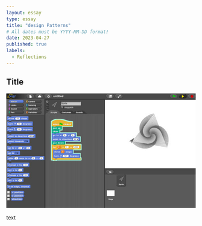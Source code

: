 ```yaml
---
layout: essay
type: essay
title: "design Patterns"
# All dates must be YYYY-MM-DD format!
date: 2023-04-27
published: true
labels:
  - Reflections
---
```


## Title

<div class="text-center p-4">
  <img width="620px" 
       src="../img/whyCode/snap.jpg"
       class="img-thumbnail" >
</div>

text
